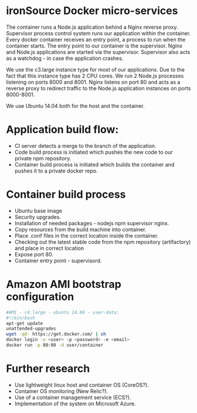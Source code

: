 # ironSource Docker micro-services
The container runs a Node.js application behind a Nginx reverse proxy.
Supervisor process control system runs our application within the container. 
Every docker container receives an entry point, a process to run when the container starts. 
The entry point to our container is the supervisor. 
Nginx and Node.js applications are started via the supervisor.
Supervisor also acts as a watchdog - in case the application crashes.

We use the c3.large instance type for most of our applications. Due to the fact that this instance type has 2 CPU cores. We run 2 Node.js processes listening on ports 8000 and 8001. 
Nginx listens on port 80 and acts as a reverse proxy to redirect traffic to the Node.js application instances on ports 8000-8001.

We use Ubuntu 14.04 both for the host and the container.

# Application build flow:
* CI server detects a merge to the branch of the application.
* Code build process is initiated which pushes the new code to our private npm repository.
* Container build process is initiated which builds the container and pushes it to a private docker repo.

# Container build process
* Ubuntu base image
* Security upgrades.
*  Installation of needed packages - nodejs npm supervisor nginx.
* Copy resources from the build machine into container.
* Place .conf files in the correct location inside the container.
* Checking out the latest stable code from the npm repository (artifactory) and place in correct location
* Expose port 80.
* Container entry point - supervisord.

# Amazon AMI bootstrap configuration
```bash
#AMI - c4.large - ubuntu 14.04 - user-data:
#!/bin/bash
apt-get update
unattended-upgrades
wget -qO- https://get.docker.com/ | sh
docker login -u <user> -p <password> -e <email>
docker run -p 80:80 -d user/container
```
# Further research
* Use lightweight linux host and container OS (CoreOS?).
* Container OS monitoring (New Relic?).
* Use of a container management service (ECS?).
* Implementation of the system on Microsoft Azure.
